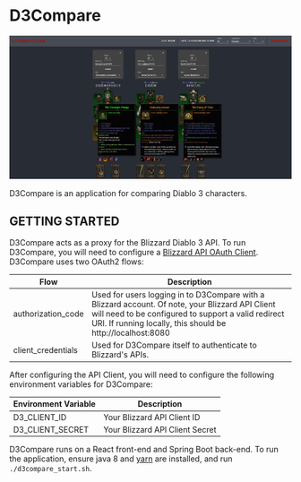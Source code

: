 # D3Compare

![D3COMPARE](d3compare.jpg)

D3Compare is an application for comparing Diablo 3 characters.  

## GETTING STARTED

D3Compare acts as a proxy for the Blizzard Diablo 3 API.  To run D3Compare, you will need to configure a [Blizzard API OAuth Client](https://develop.battle.net/access/clients).  D3Compare uses two OAuth2 flows:

|Flow|Description|
|----|-------|
|authorization_code|Used for users logging in to D3Compare with a Blizzard account.  Of note, your Blizzard API Client will need to be configured to support a valid redirect URI. If running locally, this should be http://localhost:8080|
|client_credentials|Used for D3Compare itself to authenticate to Blizzard's APIs.|

After configuring the API Client, you will need to configure the following environment variables for D3Compare:

|Environment Variable|Description|
|--------------------|-----------|
|D3_CLIENT_ID|Your Blizzard API Client ID|
|D3_CLIENT_SECRET|Your Blizzard API Client Secret|


D3Compare runs on a React front-end and Spring Boot back-end.  To run the application, ensure java 8 and [yarn](https://classic.yarnpkg.com/en/docs/install/) are installed, and run `./d3compare_start.sh`.